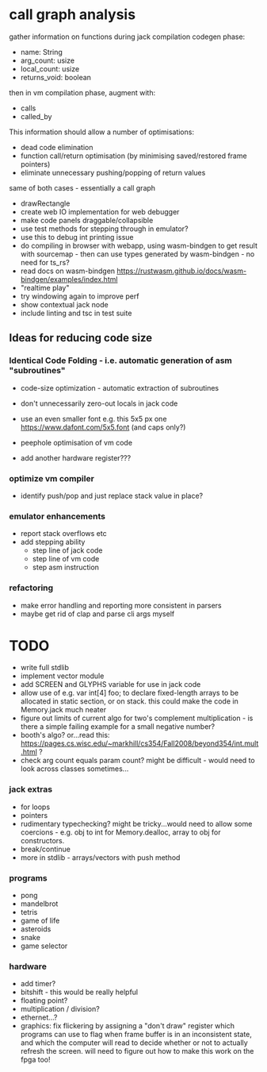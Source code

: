 # call graph analysis

gather information on functions during jack compilation codegen phase:

- name: String
- arg_count: usize
- local_count: usize
- returns_void: boolean

then in vm compilation phase, augment with:

- calls
- called_by

This information should allow a number of optimisations:

- dead code elimination
- function call/return optimisation (by minimising saved/restored frame pointers)
- eliminate unnecessary pushing/popping of return values

same of both cases - essentially a call graph

- drawRectangle
- create web IO implementation for web debugger
- make code panels draggable/collapsible
- use test methods for stepping through in emulator?
- use this to debug int printing issue
- do compiling in browser with webapp, using wasm-bindgen to get result with sourcemap - then can use types generated by wasm-bindgen - no need for ts_rs?
- read docs on wasm-bindgen https://rustwasm.github.io/docs/wasm-bindgen/examples/index.html
- "realtime play"
- try windowing again to improve perf
- show contextual jack node
- include linting and tsc in test suite

## Ideas for reducing code size

### Identical Code Folding - i.e. automatic generation of asm "subroutines"

- code-size optimization - automatic extraction of subroutines

- don't unnecessarily zero-out locals in jack code

- use an even smaller font e.g. this 5x5 px one https://www.dafont.com/5x5.font (and caps only?)

- peephole optimisation of vm code

- add another hardware register???

### optimize vm compiler

- identify push/pop and just replace stack value in place?

### emulator enhancements

- report stack overflows etc
- add stepping ability
  - step line of jack code
  - step line of vm code
  - step asm instruction

### refactoring

- make error handling and reporting more consistent in parsers
- maybe get rid of clap and parse cli args myself

# TODO

- write full stdlib
- implement vector module
- add SCREEN and GLYPHS variable for use in jack code
- allow use of e.g. var int[4] foo; to declare fixed-length arrays to be allocated in static section, or on stack. this could make the code in Memory.jack much neater
- figure out limits of current algo for two's complement multiplication - is there a simple failing example for a small negative number?
- booth's algo? or...read this: https://pages.cs.wisc.edu/~markhill/cs354/Fall2008/beyond354/int.mult.html ?
- check arg count equals param count? might be difficult - would need to look across classes sometimes...

### jack extras

- for loops
- pointers
- rudimentary typechecking? might be tricky...would need to allow some coercions - e.g. obj to int for Memory.dealloc, array to obj for constructors.
- break/continue
- more in stdlib - arrays/vectors with push method

### programs

- pong
- mandelbrot
- tetris
- game of life
- asteroids
- snake
- game selector

### hardware

- add timer?
- bitshift - this would be really helpful
- floating point?
- multiplication / division?
- ethernet...?
- graphics: fix flickering by assigning a "don't draw" register which programs can use to flag when frame buffer is in an inconsistent state, and which the computer will read to decide whether or not to actually refresh the screen. will need to figure out how to make this work on the fpga too!
